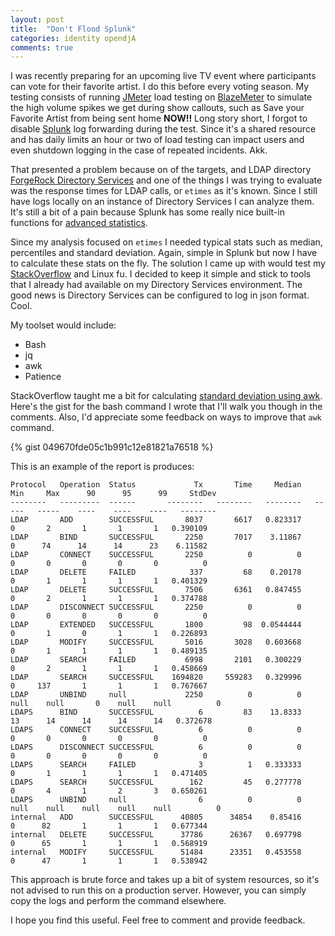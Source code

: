 ```yaml
---
layout: post
title:  "Don't Flood Splunk"
categories: identity opendjA
comments: true
---
```

I was recently preparing for an upcoming live TV event where participants can vote for their favorite artist. I do this before every voting season. My testing consists of running [JMeter] load testing on [BlazeMeter] to simulate the high volume spikes we get during show callouts, such as Save your Favorite Artist from being sent home **NOW!!** Long story short, I forgot to disable [Splunk] log forwarding during the test. Since it's a shared resource and has daily limits an hour or two of load testing can impact users and even shutdown logging in the case of repeated incidents. Akk.

That presented a problem because on of the targets, and LDAP directory [ForgeRock Directory Services] and one of the things I was trying to evaluate was the response times for LDAP calls, or `etimes` as it's known. Since I still have logs locally on an instance of Directory Services I can analyze them. It's still a bit of a pain because Splunk has some really nice built-in functions for [advanced statistics].

Since my analysis focused on `etimes` I needed typical stats such as median, percentiles and standard deviation. Again, simple in Splunk but now I have to calculate these stats on the fly. The solution I came up with would test my [StackOverflow] and Linux fu. I decided to keep it simple and stick to tools that I already had available on my Directory Services environment. The good news is Directory Services can be configured to log in json format. Cool.

My toolset would include:
- Bash
- jq
- awk
- Patience

StackOverflow taught me a bit for calculating [standard deviation using awk]. Here's the gist for the bash command I wrote that I'll walk you though in the comments. Also, I'd appreciate some feedback on ways to improve that `awk` command. 

{% gist 049670fde05c1b991c12e81821a76518 %}

This is an example of the report is produces:

~~~~~~
Protocol   Operation  Status             Tx       Time     Median     Min     Max      90      95      99     StdDev
--------   ---------  ------       --------   --------   --------   -----   -----    ----    ----    ----   --------
LDAP       ADD        SUCCESSFUL       8037       6617   0.823317       0       2       1       1       1   0.390109
LDAP       BIND       SUCCESSFUL       2250       7017    3.11867       0      74      14      14      23    6.11582
LDAP       CONNECT    SUCCESSFUL       2250          0          0       0       0       0       0       0          0
LDAP       DELETE     FAILED            337         68    0.20178       0       1       1       1       1   0.401329
LDAP       DELETE     SUCCESSFUL       7506       6361   0.847455       0       2       1       1       1   0.374788
LDAP       DISCONNECT SUCCESSFUL       2250          0          0       0       0       0       0       0          0
LDAP       EXTENDED   SUCCESSFUL       1800         98  0.0544444       0       1       0       1       1   0.226893
LDAP       MODIFY     SUCCESSFUL       5016       3028   0.603668       0       1       1       1       1   0.489135
LDAP       SEARCH     FAILED           6998       2101   0.300229       0       2       1       1       1   0.458669
LDAP       SEARCH     SUCCESSFUL    1694820     559283   0.329996       0     137       1       1       1   0.767667
LDAP       UNBIND     null             2250          0          0    null    null       0    null    null          0
LDAPS      BIND       SUCCESSFUL          6         83    13.8333      13      14      14      14      14   0.372678
LDAPS      CONNECT    SUCCESSFUL          6          0          0       0       0       0       0       0          0
LDAPS      DISCONNECT SUCCESSFUL          6          0          0       0       0       0       0       0          0
LDAPS      SEARCH     FAILED              3          1   0.333333       0       1       1       1       1   0.471405
LDAPS      SEARCH     SUCCESSFUL        162         45   0.277778       0       4       1       2       3   0.650261
LDAPS      UNBIND     null                6          0          0    null    null    null    null    null          0
internal   ADD        SUCCESSFUL      40805      34854    0.85416       0      82       1       1       1   0.677344
internal   DELETE     SUCCESSFUL      37786      26367   0.697798       0      65       1       1       1   0.568919
internal   MODIFY     SUCCESSFUL      51484      23351   0.453558       0      47       1       1       1   0.538942
~~~~~~

This approach is brute force and takes up a bit of system resources, so it's not advised to run this on a production server. However, you can simply copy the logs and perform the command elsewhere.

I hope you find this useful. Feel free to comment and provide feedback.

[BlazeMeter]: https://www.blazemeter.com
[JMeter]: https://jmeter.apache.org/
[Splunk]: https://www.splunk.com
[ForgeRock Directory Services]: https://www.forgerock.com/platform/directory-services
[advanced statistics]: https://docs.splunk.com/Documentation/SplunkCloud/8.0.2001/Search/Aboutadvancedstatistics
[StackOverflow]: https://www.stackoverflow.com
[standard deviation using awk]:  https://stackoverflow.com/questions/15101343/standard-deviation-of-an-arbitrary-number-of-numbers-using-bc-or-other-standard
